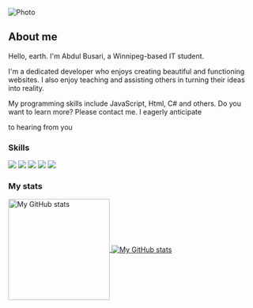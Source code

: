 ![Photo](assets/img/photo "Photo")

## About me

Hello, earth. I'm Abdul Busari, a Winnipeg-based IT student.


I'm a dedicated developer who enjoys creating beautiful and functioning websites.
I also enjoy teaching and assisting others in turning their ideas into reality.



My programming skills include JavaScript, Html, C# and others. Do you want to learn more? Please contact me. I eagerly anticipate

to hearing from you

### Skills

![](https://img.shields.io/badge/code-javascript-informational?style=for-the-badge&logo=javascript&logoColor=white&color=51be8d)
![](https://img.shields.io/badge/code-c%23-informational?style=for-the-badge&logo=csharp&logoColor=white&color=51be8d)
![](https://img.shields.io/badge/code-java-informational?style=for-the-badge&logo=java&logoColor=white&color=51be8d)
![](https://img.shields.io/badge/web-html-informational?style=for-the-badge&logo=html5&logoColor=white&color=51be8d)
![](https://img.shields.io/badge/web-css-informational?style=for-the-badge&logo=css3&logoColor=white&color=51be8d)

### My stats

<a href="https://github.com/Abdulbusari">
  <img height="205px" align="center" src="https://github-readme-stats.vercel.app/api?username=abdulbusari&theme=vue&show_icons=true" alt="My GitHub stats" />
</a>
<a href="https://github.com/abdulbusari">
  <img align="center" src="https://github-readme-stats.vercel.app/api/top-langs/?username=abdulbusari&theme=vue&hide=Ruby&show_icons=true&langs_count=3" alt="My 
  GitHub stats"/>
</a>